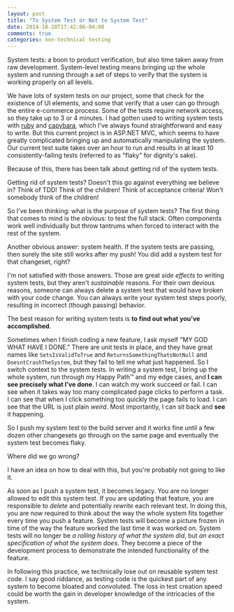 ```yaml
---
layout: post
title: "To System Test or Not to System Test"
date: 2014-10-28T17:42:06-04:00
comments: true
categories: non-technical testing
---
```


System tests: a boon to product verification, but also time taken away from raw development. System-level testing means bringing up the whole system and running through a set of steps to verify that the system is working properly on all levels.

We have lots of system tests on our project, some that check for the existence of UI elements, and some that verify that a user can go through the entire e-commerce process. Some of the tests require network access, so they take up to 3 or 4 minutes. I had gotten used to writing system tests with [ruby](https://www.ruby-lang.org/en/) and [capybara](https://github.com/jnicklas/capybara), which I've always found straightforward and easy to write. But this current project is in ASP.NET MVC, which seems to have greatly complicated bringing up and automatically manipulating the system. Our current test suite takes over an hour to run and results in at least 10 consistently-failing tests (referred to as "flaky" for dignity's sake).

Because of this, there has been talk about getting rid of the system tests.

Getting rid of system tests? Doesn't this go against everything we believe in? Think of TDD! Think of the children! Think of acceptance criteria! Won't somebody think of the children!

So I've been thinking: what is the purpose of system tests? The first thing that comes to mind is the obvious: to test the full stack. Often components work well individually but throw tantrums when forced to interact with the rest of the system.

Another obvious answer: system health. If the system tests are passing, then surely the site still works after my push! You did add a system test for that changeset, right?

I'm not satisfied with those answers. Those are great _side effects_ to writing system tests, but they aren't _sustainable_ reasons. For their own devious reasons, someone can always delete a system test that would have broken with your code change. You can always write your system test steps poorly, resulting in incorrect (though passing) behavior.

The best reason for writing system tests is __to find out what you've accomplished__.

Sometimes when I finish coding a new feature, I ask myself "MY GOD WHAT HAVE I DONE." There are unit tests in place, and they have great names like `SetsIsValidToTrue` and `ReturnsSomethingThatsNotNull` and `DoesntCrashTheSystem`, but they fail to tell me what just happened. So I switch context to the system tests. In writing a system test, I bring up the whole system, run through my Happy Path™ and my edge cases, and __I can see precisely what I've done__. I can watch my work succeed or fail. I can see when it takes way too many complicated page clicks to perform a task. I can see that when I click something too quickly the page fails to load. I can see that the URL is just plain _weird_. Most importantly, I can sit back and __see__ it happening.

So I push my system test to the build server and it works fine until a few dozen other changesets go through on the same page and eventually the system test becomes flaky.

Where did we go wrong?

I have an idea on how to deal with this, but you're probably not going to like it.

As soon as I push a system test, it becomes legacy. You are no longer allowed to edit this system test. If you are updating that feature, you are responsible to _delete_ and potentially _rewrite_ each relevant test. In doing this, you are now required to think about the way the whole system fits together every time you push a feature. System tests will become a picture frozen in time of the way the feature worked the last time it was worked on. System tests will no longer be _a rolling history of what the system did_, but _an exact specification of what the system does_. They become a piece of the development process to demonstrate the intended functionality of the feature.

In following this practice, we technically lose out on reusable system test code. I say good riddance, as testing code is the quickest part of any system to become bloated and convoluted. The loss in test creation speed could be worth the gain in developer knowledge of the intricacies of the system.
